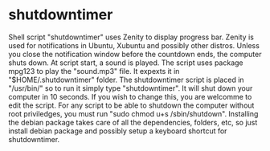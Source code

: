 # shutdowntimer

Shell script "shutdowntimer" uses Zenity to display progress bar. Zenity is used for notifications in Ubuntu, Xubuntu and possibly other distros.
Unless you close the notification window before the countdown ends, the computer shuts down.
At script start, a sound is played. The script uses package mpg123 to play the "sound.mp3" file. It expexts it in "$HOME/.shutdowntimer" folder. 
The shutdowntimer script is placed in "/usr/bin/" so to run it simply type "shutdowntimer". It will shut down your computer in 10 seconds. 
If you wish to change this, you are welcomme to edit the script. For any script to be able to shutdown the computer without root priviledges, 
you must run "sudo chmod u+s /sbin/shutdown". 
Installing the debian package takes care of all the dependencies, folders, etc, so just install debian package and possibly setup a keyboard shortcut
for shutdowntimer.
 